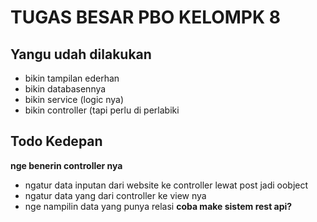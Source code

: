 # TUGAS BESAR PBO KELOMPK 8
## Yangu udah dilakukan
- bikin tampilan ederhan
- bikin databasennya
- bikin service (logic nya)
- bikin controller (tapi perlu di perlabiki
## Todo Kedepan
**nge benerin controller nya**
- ngatur data inputan dari website ke controller lewat post jadi oobject
- ngatur data yang dari controller ke view nya
- nge nampilin data yang punya relasi
**coba make sistem rest api?**
